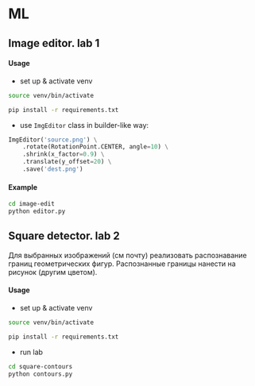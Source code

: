 # ML

## Image editor. lab 1
#### Usage

- set up & activate venv
```bash
source venv/bin/activate

pip install -r requirements.txt
```

- use `ImgEditor` class in builder-like way:

```python
ImgEditor('source.png') \
    .rotate(RotationPoint.CENTER, angle=10) \
    .shrink(x_factor=0.9) \
    .translate(y_offset=20) \
    .save('dest.png')
```

#### Example

```bash
cd image-edit
python editor.py
```


## Square detector. lab 2

Для выбранных изображений (см почту) реализовать распознавание границ геометрических фигур. 
Распознанные границы нанести на рисунок (другим цветом).

#### Usage

- set up & activate venv
```bash
source venv/bin/activate

pip install -r requirements.txt
```

- run lab
```bash
cd square-contours
python contours.py
```
